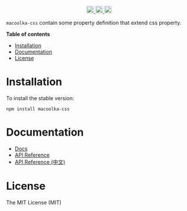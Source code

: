 
<p align="center">
  <a href="https://travis-ci.org/macoolka/macoolka-css">
    <img src="https://img.shields.io/travis/macoolka/macoolka-css/master.svg?style=flat-square" alt="build status" height="20">
  </a>
  <a href="https://david-dm.org/macoolka-css">
    <img src="https://img.shields.io/david/macoolka/macoolka-css.svg?style=flat-square" alt="dependency status" height="20">
  </a>
  <a href="https://www.npmjs.com/package/macoolka-css">
    <img src="https://img.shields.io/npm/dm/macoolka-css.svg" alt="npm downloads" height="20">
  </a>
</p>


`macoolka-css` contain some property definition that extend css property.


**Table of contents**

- [Installation](#installation)
- [Documentation](#documentation)
- [License](#license)

<!-- END doctoc generated TOC please keep comment here to allow auto update -->

# Installation

To install the stable version:

```
npm install macoolka-css
```


# Documentation

- [Docs](https://macoolka.github.io/macoolka-css)
- [API Reference](https://macoolka.github.io/macoolka-css/docs/Modules)
- [API Reference (中文)](https://macoolka.github.io/macoolka-css/docs/模块)


# License

The MIT License (MIT)
